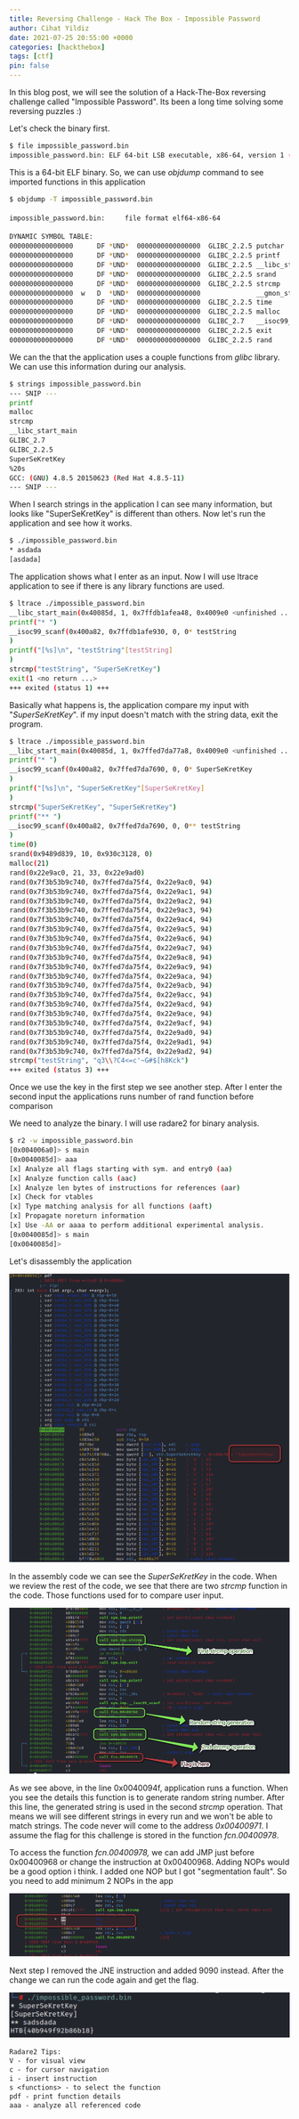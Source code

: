 ```yaml
---
title: Reversing Challenge - Hack The Box - Impossible Password
author: Cihat Yildiz
date: 2021-07-25 20:55:00 +0000
categories: [hackthebox]
tags: [ctf]
pin: false
---
```


In this blog post, we will see the solution of a Hack-The-Box reversing challenge called "Impossible Password". Its been a long time solving some reversing puzzles :) 
<!--more-->
Let's check the binary first. 

```bash
$ file impossible_password.bin 
impossible_password.bin: ELF 64-bit LSB executable, x86-64, version 1 (SYSV), dynamically linked, interpreter /lib64/ld-linux-x86-64.so.2, for GNU/Linux 2.6.32, BuildID[sha1]=ba116ba1912a8c3779ddeb579404e2fdf34b1568, stripped
```

This is a 64-bit ELF binary. So, we can use *objdump* command to see imported functions in this application

```bash
$ objdump -T impossible_password.bin 

impossible_password.bin:     file format elf64-x86-64

DYNAMIC SYMBOL TABLE:
0000000000000000      DF *UND*  0000000000000000  GLIBC_2.2.5 putchar
0000000000000000      DF *UND*  0000000000000000  GLIBC_2.2.5 printf
0000000000000000      DF *UND*  0000000000000000  GLIBC_2.2.5 __libc_start_main
0000000000000000      DF *UND*  0000000000000000  GLIBC_2.2.5 srand
0000000000000000      DF *UND*  0000000000000000  GLIBC_2.2.5 strcmp
0000000000000000  w   D  *UND*  0000000000000000              __gmon_start__
0000000000000000      DF *UND*  0000000000000000  GLIBC_2.2.5 time
0000000000000000      DF *UND*  0000000000000000  GLIBC_2.2.5 malloc
0000000000000000      DF *UND*  0000000000000000  GLIBC_2.7   __isoc99_scanf
0000000000000000      DF *UND*  0000000000000000  GLIBC_2.2.5 exit
0000000000000000      DF *UND*  0000000000000000  GLIBC_2.2.5 rand
```

We can the that the application uses a couple functions from *glibc* library. We can use this information during our analysis. 

```bash
$ strings impossible_password.bin 
--- SNIP ---
printf
malloc
strcmp
__libc_start_main
GLIBC_2.7
GLIBC_2.2.5
SuperSeKretKey
%20s
GCC: (GNU) 4.8.5 20150623 (Red Hat 4.8.5-11)
--- SNIP ---
```

When I search strings in the application I can see many information, but looks like "SuperSeKretKey" is different than others. Now let's run the application and see how it works.

```bash
$ ./impossible_password.bin 
* asdada
[asdada]
```

The application shows what I enter as an input. Now I will use ltrace application to see if there is any library functions are used. 

```bash
$ ltrace ./impossible_password.bin                                                                                                                                                                                                                     1 ⨯
__libc_start_main(0x40085d, 1, 0x7ffdb1afea48, 0x4009e0 <unfinished ...>
printf("* ")                                                                                                                                                 = 2
__isoc99_scanf(0x400a82, 0x7ffdb1afe930, 0, 0* testString
)                                                                                                               = 1
printf("[%s]\n", "testString"[testString]
)                                                                                                                               = 13
strcmp("testString", "SuperSeKretKey")                                                                                                                       = 33
exit(1 <no return ...>
+++ exited (status 1) +++
```

Basically what happens is, the application compare my input with "*SuperSeKretKey*". if my input doesn't match with the string data, exit the program. 

```bash
$ ltrace ./impossible_password.bin                                                                                                                                                                                                                   130 ⨯
__libc_start_main(0x40085d, 1, 0x7ffed7da77a8, 0x4009e0 <unfinished ...>
printf("* ")                                                                                                                                                 = 2
__isoc99_scanf(0x400a82, 0x7ffed7da7690, 0, 0* SuperSeKretKey
)                                                                                                               = 1
printf("[%s]\n", "SuperSeKretKey"[SuperSeKretKey]
)                                                                                                                           = 17
strcmp("SuperSeKretKey", "SuperSeKretKey")                                                                                                                   = 0
printf("** ")                                                                                                                                                = 3
__isoc99_scanf(0x400a82, 0x7ffed7da7690, 0, 0** testString
)                                                                                                               = 1
time(0)                                                                                                                                                      = 1626591042
srand(0x9489d839, 10, 0x930c3128, 0)                                                                                                                         = 0
malloc(21)                                                                                                                                                   = 0x22e9ac0
rand(0x22e9ac0, 21, 33, 0x22e9ad0)                                                                                                                           = 0x6c8094
rand(0x7f3b53b9c740, 0x7ffed7da75f4, 0x22e9ac0, 94)                                                                                                          = 0x5436d442
rand(0x7f3b53b9c740, 0x7ffed7da75f4, 0x22e9ac1, 94)                                                                                                          = 0xa242547
rand(0x7f3b53b9c740, 0x7ffed7da75f4, 0x22e9ac2, 94)                                                                                                          = 0x2a045efa
rand(0x7f3b53b9c740, 0x7ffed7da75f4, 0x22e9ac3, 94)                                                                                                          = 0x379c34a0
rand(0x7f3b53b9c740, 0x7ffed7da75f4, 0x22e9ac4, 94)                                                                                                          = 0x75ec02c3
rand(0x7f3b53b9c740, 0x7ffed7da75f4, 0x22e9ac5, 94)                                                                                                          = 0x74091ee1
rand(0x7f3b53b9c740, 0x7ffed7da75f4, 0x22e9ac6, 94)                                                                                                          = 0x22097b52
rand(0x7f3b53b9c740, 0x7ffed7da75f4, 0x22e9ac7, 94)                                                                                                          = 0x156e190a
rand(0x7f3b53b9c740, 0x7ffed7da75f4, 0x22e9ac8, 94)                                                                                                          = 0x624047de
rand(0x7f3b53b9c740, 0x7ffed7da75f4, 0x22e9ac9, 94)                                                                                                          = 0x6893f2f1
rand(0x7f3b53b9c740, 0x7ffed7da75f4, 0x22e9aca, 94)                                                                                                          = 0x17211d98
rand(0x7f3b53b9c740, 0x7ffed7da75f4, 0x22e9acb, 94)                                                                                                          = 0x264b215c
rand(0x7f3b53b9c740, 0x7ffed7da75f4, 0x22e9acc, 94)                                                                                                          = 0x106a3853
rand(0x7f3b53b9c740, 0x7ffed7da75f4, 0x22e9acd, 94)                                                                                                          = 0xce7992a
rand(0x7f3b53b9c740, 0x7ffed7da75f4, 0x22e9ace, 94)                                                                                                          = 0x3d0562f5
rand(0x7f3b53b9c740, 0x7ffed7da75f4, 0x22e9acf, 94)                                                                                                          = 0x14484045
rand(0x7f3b53b9c740, 0x7ffed7da75f4, 0x22e9ad0, 94)                                                                                                          = 0x4e8f4c28
rand(0x7f3b53b9c740, 0x7ffed7da75f4, 0x22e9ad1, 94)                                                                                                          = 0x2b6ff460
rand(0x7f3b53b9c740, 0x7ffed7da75f4, 0x22e9ad2, 94)                                                                                                          = 0x33cf64a2
strcmp("testString", "q3\\?C4<=c'~G#$[h8Kck")                                                                                                                = 3
+++ exited (status 3) +++                                                                                                                                                                                                                                  
```

Once we use the key in the first step we see another step. After I enter the second input the applications runs number of rand function before comparison 

We need to analyze the binary. I will use radare2 for binary analysis.  

```bash
$ r2 -w impossible_password.bin
[0x004006a0]> s main
[0x0040085d]> aaa
[x] Analyze all flags starting with sym. and entry0 (aa)
[x] Analyze function calls (aac)
[x] Analyze len bytes of instructions for references (aar)
[x] Check for vtables
[x] Type matching analysis for all functions (aaft)
[x] Propagate noreturn information
[x] Use -AA or aaaa to perform additional experimental analysis.
[0x0040085d]> s main
[0x0040085d]>
```

Let's disassembly the application

![upload-image](/assets/img/htb/htb_reverse_impossible_password_1.png)

In the assembly code we can see the *SuperSeKretKey* in the code. When we review the rest of the code, we see that there are two *strcmp* function in the code. Those functions used for to compare user input. 

![upload-image](/assets/img/htb/htb_reverse_impossible_password_2.png)

As we see above, in the line 0x0040094f, application runs a function. When you see the details this function is to generate random string number. After this line, the generated string is used in the second *strcmp* operation. That means we will see different strings in every run and we won't be able to match strings. The code never will come to the address *0x00400971*. I assume the flag for this challenge is stored in the function *fcn.00400978*.

To access the function *fcn.00400978,* we can add JMP just before 0x00400968 or change the instruction at 0x00400968. Adding NOPs would be a good option i think. I added one NOP but I got "segmentation fault". So you need to add minimum 2 NOPs in the app

![upload-image](/assets/img/htb/htb_reverse_impossible_password_3.png)

Next step I removed the JNE instruction and added 9090 instead. After the change we can run the code again and get the flag. 

![upload-image](/assets/img/htb/htb_reverse_impossible_password_4.png)

```
Radare2 Tips:
V - for visual view
c - for cursor navigation
i - insert instruction
s <functions> - to select the function
pdf - print function details
aaa - analyze all referenced code 

```

